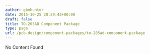```yaml
---
author: gbmhunter
date: 2015-10-25 20:29:43+00:00
draft: false
title: TO-205AD Component Package
type: page
url: /pcb-design/component-packages/to-205ad-component-package
---
```


No Content Found
